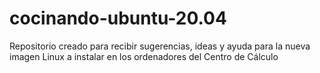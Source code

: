# cocinando-ubuntu-20.04
Repositorio creado para recibir sugerencias, ideas y ayuda para la nueva imagen Linux a instalar en los ordenadores del Centro de Cálculo

